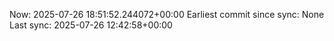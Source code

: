 Now: 2025-07-26 18:51:52.244072+00:00 Earliest commit since sync: None Last sync: 2025-07-26 12:42:58+00:00
